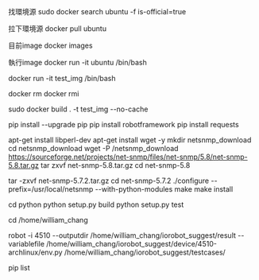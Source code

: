 找環境源
sudo docker search ubuntu -f is-official=true
 
拉下環境源
docker pull ubuntu
 
目前image
docker images
 
執行image
docker run -it ubuntu /bin/bash 

docker run -it test_img /bin/bash 

docker rm
docker rmi

sudo docker build . -t test_img --no-cache



<!-- apt-get -y install libsnmp-dev
apt-get install snmpd -->
<!-- RUN apt-get -y install libsnmp-dev -->
<!--  -->

pip install --upgrade pip
pip install robotframework
pip install requests


apt-get install libperl-dev
apt-get install wget -y
mkdir netsnmp_download
cd netsnmp_download
wget -P /netsnmp_download https://sourceforge.net/projects/net-snmp/files/net-snmp/5.8/net-snmp-5.8.tar.gz
tar zxvf net-snmp-5.8.tar.gz
cd net-snmp-5.8


tar -zxvf net-snmp-5.7.2.tar.gz
cd net-snmp-5.7.2
./configure --prefix=/usr/local/netsnmp --with-python-modules
make
make install

cd python
python setup.py build
python setup.py test    


cd /home/william_chang

robot -i 4510 --outputdir /home/william_chang/iorobot_suggest/result --variablefile /home/william_chang/iorobot_suggest/device/4510-archlinux/env.py /home/william_chang/iorobot_suggest/testcases/




pip list


